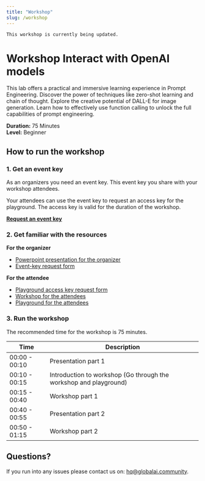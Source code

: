 ```yaml
---
title: "Workshop"
slug: /workshop
---
```


```note 
This workshop is currently being updated.
```


# Workshop Interact with OpenAI models

This lab offers a practical and immersive learning experience in Prompt Engineering. Discover the power of techniques like zero-shot learning and chain of thought. 
Explore the creative potential of DALL-E for image generation. Learn how to effectively use function calling to unlock the full capabilities of prompt engineering.   

**Duration:** 75 Minutes   
**Level:** Beginner   


## How to run the workshop


### 1. Get an event key
As an organizers you need an event key. This event key you share with your workshop attendees.   

Your attendees can use the event key to request an access key for the playground. The access key is valid for the duration of the workshop. 

**[Request an event key](https://global-ai-communiy.zapier.app/workshop-event-key-request)**


### 2. Get familiar with the resources

**For the organizer**
- [Powerpoint presentation for the organizer](https://github.com/GlobalAICommunity/AzureOpenAIService-Workshop/raw/main/presentation/global-ai-workshop.pptx)
- [Event-key request form](https://global-ai-communiy.zapier.app/workshop-event-key-request)

**For the attendee**
- [Playground access key request form](https://workshop-key.globalai.community/)
- [Workshop for the attendees](https://workshop.globalai.community/)
- [Playground for the attendees](https://playground.globalai.community/)


### 3. Run the workshop

The recommended time for the workshop is 75 minutes.


| Time | Description |
| --- | --- |
00:00 - 00:10| Presentation part 1
00:10 - 00:15 |	Introduction to workshop (Go through the workshop and playground)
00:15 - 00:40 |	Workshop part 1 
00:40 - 00:55 | Presentation part 2
00:50 - 01:15 |	Workshop part 2


## Questions?
If you run into any issues please contact us on: hq@globalai.community.